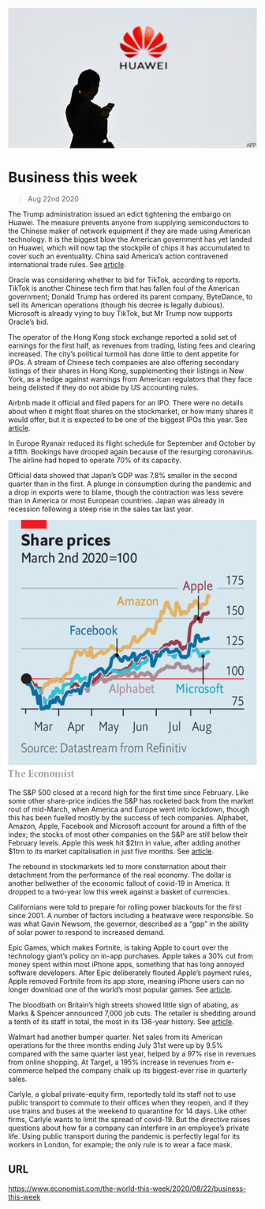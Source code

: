 ![](./images/20200822_WWP501.jpg)

# Business this week

> Aug 22nd 2020

The Trump administration issued an edict tightening the embargo on Huawei. The measure prevents anyone from supplying semiconductors to the Chinese maker of network equipment if they are made using American technology. It is the biggest blow the American government has yet landed on Huawei, which will now tap the stockpile of chips it has accumulated to cover such an eventuality. China said America’s action contravened international trade rules. See [article](https://www.economist.com//node/21791055).

Oracle was considering whether to bid for TikTok, according to reports. TikTok is another Chinese tech firm that has fallen foul of the American government; Donald Trump has ordered its parent company, ByteDance, to sell its American operations (though his decree is legally dubious). Microsoft is already vying to buy TikTok, but Mr Trump now supports Oracle’s bid.

The operator of the Hong Kong stock exchange reported a solid set of earnings for the first half, as revenues from trading, listing fees and clearing increased. The city’s political turmoil has done little to dent appetite for IPOs. A stream of Chinese tech companies are also offering secondary listings of their shares in Hong Kong, supplementing their listings in New York, as a hedge against warnings from American regulators that they face being delisted if they do not abide by US accounting rules.

Airbnb made it official and filed papers for an IPO. There were no details about when it might float shares on the stockmarket, or how many shares it would offer, but it is expected to be one of the biggest IPOs this year. See [article](https://www.economist.com//leaders/2020/08/22/the-ipo-is-being-reinvented).

In Europe Ryanair reduced its flight schedule for September and October by a fifth. Bookings have drooped again because of the resurging coronavirus. The airline had hoped to operate 70% of its capacity.

Official data showed that Japan’s GDP was 7.8% smaller in the second quarter than in the first. A plunge in consumption during the pandemic and a drop in exports were to blame, though the contraction was less severe than in America or most European countries. Japan was already in recession following a steep rise in the sales tax last year.



![](./images/20200822_WWC273.png)

The S&P 500 closed at a record high for the first time since February. Like some other share-price indices the S&P has rocketed back from the market rout of mid-March, when America and Europe went into lockdown, though this has been fuelled mostly by the success of tech companies. Alphabet, Amazon, Apple, Facebook and Microsoft account for around a fifth of the index; the stocks of most other companies on the S&P are still below their February levels. Apple this week hit $2trn in value, after adding another $1trn to its market capitalisation in just five months. See [article](https://www.economist.com//finance-and-economics/2020/08/19/bubble-hunting-has-become-more-art-than-science).

The rebound in stockmarkets led to more consternation about their detachment from the performance of the real economy. The dollar is another bellwether of the economic fallout of covid-19 in America. It dropped to a two-year low this week against a basket of currencies.

Californians were told to prepare for rolling power blackouts for the first since 2001. A number of factors including a heatwave were responsible. So was what Gavin Newsom, the governor, described as a “gap” in the ability of solar power to respond to increased demand.

Epic Games, which makes Fortnite, is taking Apple to court over the technology giant’s policy on in-app purchases. Apple takes a 30% cut from money spent within most iPhone apps, something that has long annoyed software developers. After Epic deliberately flouted Apple’s payment rules, Apple removed Fortnite from its app store, meaning iPhone users can no longer download one of the world’s most popular games. See [article](https://www.economist.com//business/2020/08/22/epic-games-takes-on-apple).

The bloodbath on Britain’s high streets showed little sign of abating, as Marks & Spencer announced 7,000 job cuts. The retailer is shedding around a tenth of its staff in total, the most in its 136-year history. See [article](https://www.economist.com//britain/2020/08/22/mass-unemployment-threatens-britain).

Walmart had another bumper quarter. Net sales from its American operations for the three months ending July 31st were up by 9.5% compared with the same quarter last year, helped by a 97% rise in revenues from online shopping. At Target, a 195% increase in revenues from e-commerce helped the company chalk up its biggest-ever rise in quarterly sales.

Carlyle, a global private-equity firm, reportedly told its staff not to use public transport to commute to their offices when they reopen, and if they use trains and buses at the weekend to quarantine for 14 days. Like other firms, Carlyle wants to limit the spread of covid-19. But the directive raises questions about how far a company can interfere in an employee’s private life. Using public transport during the pandemic is perfectly legal for its workers in London, for example; the only rule is to wear a face mask.

## URL

https://www.economist.com/the-world-this-week/2020/08/22/business-this-week
